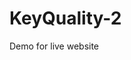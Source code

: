 # KeyQuality-2
Demo for live website
<!-- Some improvement and optimizations were assisted by  ChatGPT-->
